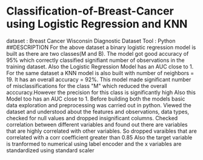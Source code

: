 # Classification-of-Breast-Cancer using Logistic Regression and KNN
dataset : Breast Cancer Wisconsin Diagnostic Dataset
Tool : Python
##DESCRIPTION
For the above dataset a binary logistic regression model is built as there are two classes(M and B). The model got good accuracy of 95% which correctly classified signifiant number of observations in the training dataset.
Also the Logistic Regression Model has an AUC close to 1.
For the same dataset a KNN model is also built with number of neighbors = 19. It has an overall accuracy = 92%. This model made significant number of misclassifications for the class "M" which reduced the overall acccuracy.However the precision for this class is significantly high
Also this Model too has an AUC close to 1.
Before building both the models basic data exploration and preprocessing was carried out in python.
Viewed the dataset and understood about the features and observations, data types, checked for null values and dropped insignificant columns.
Checked correlation between different variables and found out there are variables that are highly correlated with other variables.
So dropped varaibles that are correlated with a corr coefficient greater than 0.85
Also the target variable is tranformed to numerical using label encoder and the x variables are standardized using standard scaler
